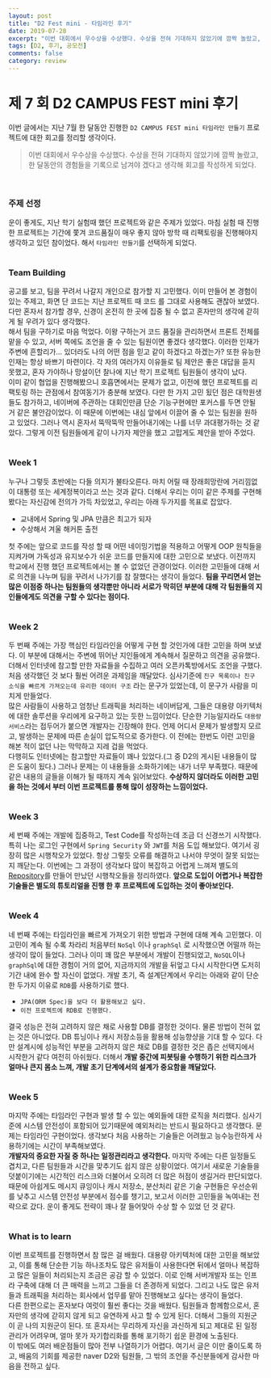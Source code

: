 ```yaml
---
layout: post
title: "D2 Fest mini - 타임라인 후기"
date: 2019-07-28
excerpt: "이번 대회에서 우수상을 수상했다. 수상을 전혀 기대하지 않았기에 깜짝 놀랐고, 한 달동안의 경험들을 기록으로 남겨야 겠다고 생각해 회고를 작성하게 되었다."
tags: [D2, 후기, 공모전]
comments: false
category: review
---
```

# **제 7 회 D2 CAMPUS FEST mini 후기**
이번 글에서는 지난 7월 한 달동안 진행한 `D2 CAMPUS FEST mini 타임라인 만들기` 프로젝트에 대한 회고를 정리할 생각이다.
> 이번 대회에서 우수상을 수상했다. 수상을 전혀 기대하지 않았기에 깜짝 놀랐고, 한 달동안의 경험들을 기록으로 남겨야 겠다고 생각해 회고를 작성하게 되었다.

<br>

### 주제 선정  
운이 좋게도, 지난 학기 실험때 했던 프로젝트와 같은 주제가 있었다. 마침 실험 때 진행한 프로젝트는 기간에 쫓겨 코드품질이 매우
좋지 않아 방학 때 리팩토링을 진행해야지 생각하고 있던 참이었다. 해서 `타임라인 만들기`를 선택하게 되었다.  
<br>
### Team Building  
공고를 보고, 팀을 꾸려서 나갈지 개인으로 참가할 지 고민했다. 이미 만들어 본 경험이 있는 주제고, 화면 단 코드는 지난 프로젝트 때 코드
를 그대로 사용해도 괜찮아 보였다. 다만 혼자서 참가할 경우, 신경이 온전히 한 곳에 집중 될 수 없고 혼자만의 생각에 갇히게 될 우려가 있다 생각했다.  
해서 팀을 구하기로 마음 먹었다. 이왕 구하는거 코드 품질을 관리하면서 프론트 전체를 맡을 수 있고, 서버 쪽에도 조언을 줄 수 있는 팀원이면 
좋겠다 생각했다. 이러한 인재가 주변에 흔할리가... 있더라도 나의 어떤 점을 믿고 같이 하겠다고 하겠는가? 또한 유능한 인재는 항상 바쁘기 마련이다. 각 자의 
여러가지 이유들로 팀 제안은 좋은 대답을 듣지 못했고, 혼자 가야하나 망설이던 찰나에 지난 학기 프로젝트 팀원들이 생각이 났다.  
이미 같이 협업을 진행해봤으니 호흡면에서는 문제가 없고, 이전에 했던 프로젝트를 리팩토링 하는 관점에서 참여동기가 충분해 보였다. 다만 한 가지 고민 됬던 점은
대학원생들도 참가하고, 네이버에 주관하는 대회인만큼 단순 기능구현에만 포커스를 두면 안될 거 같은 불안감이었다. 이 때문에 이번에는 내심 앞에서 이끌어 줄 수 있는
팀원을 원하고 있었다. 그러나 역시 혼자서 뚝딱뚝딱 만들어내기에는 나를 너무 과대평가하는 것 같았다. 그렇게 이전 팀원들에게 같이 나가자 제안을 했고 고맙게도 제안을
받아 주었다.  
<br>
### Week 1 
누구나 그렇듯 초반에는 다들 의지가 불타오른다. 마치 어릴 때 장래희망란에 거리낌없이 대통령 또는 세계정복이라고 쓰는 것과 같다. 더해서 우리는 이미 같은 주제를 구현해봤다는 
자신감에 전의가 가득 차있었고, 우리는 아래 두가지를 목표로 잡았다.  

* 교내에서 Spring 및 JPA 만큼은 최고가 되자  
* 수상해서 겨울 해커톤 출전  
  
첫 주에는 앞으로 코드를 작성 할 때 어떤 네이밍기법을 적용하고 어떻게 OOP 원칙들을 지켜가며 가독성과 유지보수가 쉬운 코드를 만들지에 대한 고민으로 보냈다. 이전까지 학교에서 
진행 했던 프로젝트에서는 볼 수 없었던 관경이었다. 이러한 고민들에 대해 서로 의견을 나누며 팀을 꾸려서 나가기를 참 잘했다는 생각이 들었다. **팀을 꾸리면서 얻는 많은 이점중 하나는 팀원들의 
생각뿐만 아니라 서로가 막히던 부분에 대해 각 팀원들의 지인들에게도 의견을 구할 수 있다는 점이다.**   
<br>
### Week 2 
두 번째 주에는 가장 핵심인 타임라인을 어떻게 구현 할 것인가에 대한 고민을 하며 보냈다. 이 부분에 대해서는 주변에 뛰어난 지인들에게 계속해서 질문하고 의견을 공유했다. 더해서
인터넷에 참고할 만한 자료들을 수집하고 여러 오픈카톡방에서도 조언을 구했다. 처음 생각했던 것 보다 훨씬 어려운 과제임을 깨달았다. 심사기준에 `친구 목록이나 친구 소식을 빠르게 가져오는데 유리한 데이터 구조`
라는 문구가 있었는데, 이 문구가 사람을 미치게 만들었다.  
많은 사람들이 사용하고 엄청난 트래픽을 처리하는 네이버답게, 그들은 대용량 아키텍처에 대한 솔루션을 우리에게 요구하고 있는 듯한 느낌이었다. 단순한 기능일지라도 `대용량 서비스`라는 
접두어가 붙으면 개발자는 긴장해야 한다. 언제 어디서 문제가 발생할지 모르고, 발생하는 문제에 따른 손실이 압도적으로 증가한다. 이 전에는 한번도 이런 고민을 해본 적이 없던 나는 막막하고 지레 겁을 먹었다.  
다행히도 인터넷에는 참고할만 자료들이 꽤나 있었다.(그 중 D2의 게시된 내용들이 많은 도움이 됬다.) 그러나 문제는 이 내용들을 소화하기에는 내가 너무 부족했다. 때문에 같은 내용의 글들을
이해가 될 때까지 계속 읽어보았다. **수상하지 않더라도 이러한 고민을 하는 것에서 부터 이번 프로젝트를 통해 많이 성장하는 느낌이었다.**  
<br>

### Week 3
세 번째 주에는 개발에 집중하고, Test Code를 작성하는데 조금 더 신경쓰기 시작했다. 특히 나는 로그인 구현에서 `Spring Security` 와 `JWT`를 처음 도입 해보았다.
여기서 굉장히 많은 시행착오가 있었다. 항상 그렇듯 오류를 해결하고 나서야 무엇이 잘못 되었는지 깨닫는다. 이번에는 그 과정이 생각보다 많이 복잡하고 어렵게 느껴져 별도의 
[Repository](https://github.com/koogk7/LoginApiForJwtAndSecurity)를 만들어 만났던 시행착오들을 정리하였다. **앞으로 도입이 어렵거나 복잡한 기술들은 별도의 
튜토리얼을 진행 한 후 프로젝트에 도입하는 것이 좋아보인다.**  
<br>
### Week 4
네 번째 주에는 타임라인을 빠르게 가져오기 위한 방법과 구현에 대해 계속 고민했다. 이 고민이 계속 될 수록 차라리 처음부터 `NoSql` 이나 `graphSql` 로 
시작했으면 어떨까 하는 생각이 많이 들었다. 그러나 이미 꽤 많은 부분에서 개발이 진행되었고, `NoSQL`이나 `graphSql`에 대한 경험이 거의 없어, 지금까지의 
개발을 뒤엎고 다시 시작한다면 도저히 기간 내에 완수 할 자신이 없었다. 개발 초기, 즉 설계단계에서 우리는 아래와 같이 단순한 두가지 이유로 `RDB`를 사용하기로 했다.
- `JPA(ORM Spec)을 보다 더 활용해보고 싶다.`
- `이전 프로젝트에 RDB로 진행했다.`  

결국 성능은 전혀 고려하지 않은 채로 사용할 DB를 결정한 것이다. 물론 방법이 전혀 없는 것은 아니었다. DB 튜닝이나 캐시 저장소등을 활용해 성능향샹을 기대 할 수 있다. 다만 
설계시에 성능적인 부분을 고려하지 않은 채로 DB를 결정한 것은 좁은 선택지에서 시작한거 같다 여전히 아쉬웠다. 더해서 **개발 중간에 피봇팅을 수행하기 위한 리스크가 얼마나 큰지 몸소
느껴, 개발 초기 단계에서의 설계가 중요함을 깨달았다.**  
<br>
### Week 5
마지막 주에는 타임라인 구현과 발생 할 수 있는 예외들에 대한 로직을 처리했다. 심사기준에 시스템 안전성이 포함되어 있기때문에 예외처리는 반드시 필요하다고 생각했다. 문제는 
타임라인 구현이었다. 생각보다 처음 사용하는 기술들은 어려웠고 능수능란하게 사용하기에는 시간이 부족해보였다.   
**개발자의 중요한 자질 중 하나는 일정관리라고 생각한다.** 마지막 주에는 다른 일정들도 겹치고, 다른 팀원들과 시간을 맞추기도 쉽지 않은 상황이었다. 여기서 새로운 기술들을 
덧붙이기에는 시간적인 리스크와 더불어서 오히려 더 많은 허점이 생길거라 판단되었다. 때문에 아쉽게도 메시지 큐잉이나 캐시 저장소, 분산처리 같은 기술 구현들은 우선순위를 
낮추고 시스템 안전성 부분에서 점수를 챙기고, 보고서 이러한 고민들을 녹여내는 전략으로 갔다. 운이 좋게도 전략이 꽤나 잘 들어맞아 수상 할 수 있었 던 것 같다.  
<br>
### What is to learn
이번 프로젝트를 진행하면서 참 많은 걸 배웠다. 대용량 아키텍처에 대한 고민을 해보았고, 이를 통해 단순한 기능 하나조차도 많은 유저들이 사용한다면 뒤에서 
얼마나 복잡하고 많은 일들이 처리되는지 조금은 공감 할 수 있었다. 이로 인해 서버개발자 또는 인프라 구축에 대해 더 큰 매력을 느끼고 그들을 더 존경하게 되었다. 그리고
나도 많은 유저들과 트래픽을 처리하는 회사에서 업무를 맡아 진행해보고 싶다는 생각이 들었다.  
다른 한편으로는 혼자보다 여럿이 훨씬 좋다는 것을 배웠다. 팀원들과 함께함으로서, 혼자만의 생각에 갇히지 않게 되고 유연하게 사고 할 수 있게 된다. 더해서 그들의 지원군이 곧
나의 지원군이 된다. 또 혼자서는 무리하게 자신을 과신하게 되고 제대로 된 일정관리가 어려우며, 얼마 못가 자기합리화를 통해 포기하기 쉽운 환경에 노출된다.  
이 밖에도 여러 배운점들이 많아 전부 나열하기가 어렵다. 여기서 글은 이만 줄이도록 하고, 배움의 기회를 제공한 naver D2와 팀원들, 그 밖의 조언을 주신분들에게 감사한 마음을
전하고 싶다.
  

